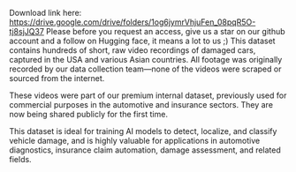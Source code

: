 Download link here: https://drive.google.com/drive/folders/1og6jymrVhjuFen_08pqR5O-tj8sjJQ37 
Please before you request an access, give us a star on our github account and a follow on Hugging face, it means a lot to us ;) This dataset contains hundreds of short, raw video recordings of damaged cars, captured in the USA and various Asian countries. All footage was originally recorded by our data collection team—none of the videos were scraped or sourced from the internet.

These videos were part of our premium internal dataset, previously used for commercial purposes in the automotive and insurance sectors. They are now being shared publicly for the first time.

This dataset is ideal for training AI models to detect, localize, and classify vehicle damage, and is highly valuable for applications in automotive diagnostics, insurance claim automation, damage assessment, and related fields.
